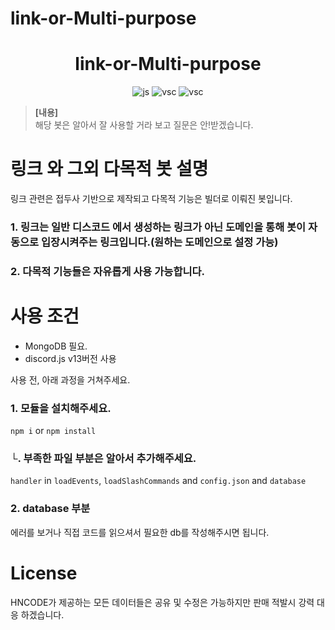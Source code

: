 ﻿# link-or-Multi-purpose
<h1 align="center">link-or-Multi-purpose</h1>
<p align="center">
<img src="https://aleen42.github.io/badges/src/javascript.svg" alt="js"/>
<img src="https://aleen42.github.io/badges/src/visual_studio_code.svg" alt="vsc"/>
<img src="https://aleen42.github.io/badges/src/vue.svg" alt="vsc"/>
</p>

> **[내용]**<br/>
> 해당 봇은 알아서 잘 사용할 거라 보고 질문은 안!받겠습니다.<br/>

# 링크 와 그외 다목적 봇 설명
링크 관련은 접두사 기반으로 제작되고 다목적 기능은 빌더로 이뤄진 봇입니다.

### 1. 링크는 일반 디스코드 에서 생성하는 링크가 아닌 도메인을 통해 봇이 자동으로 입장시켜주는 링크입니다.(원하는 도메인으로 설정 가능)
### 2. 다목적 기능들은 자유롭게 사용 가능합니다.

# 사용 조건
* MongoDB 필요.
* discord.js v13버전 사용

사용 전, 아래 과정을 거쳐주세요.
### 1. 모듈을 설치해주세요.
`npm i` or `npm install`

###  └. 부족한 파일 부분은 알아서 추가해주세요.
`handler` in `loadEvents`, `loadSlashCommands` and `config.json` and `database`

### 2. database 부분
에러를 보거나 직접 코드를 읽으셔서 필요한 db를 작성해주시면 됩니다.

# License
HNCODE가 제공하는 모든 데이터들은 공유 및 수정은 가능하지만 판매 적발시 강력 대응 하겠습니다.
